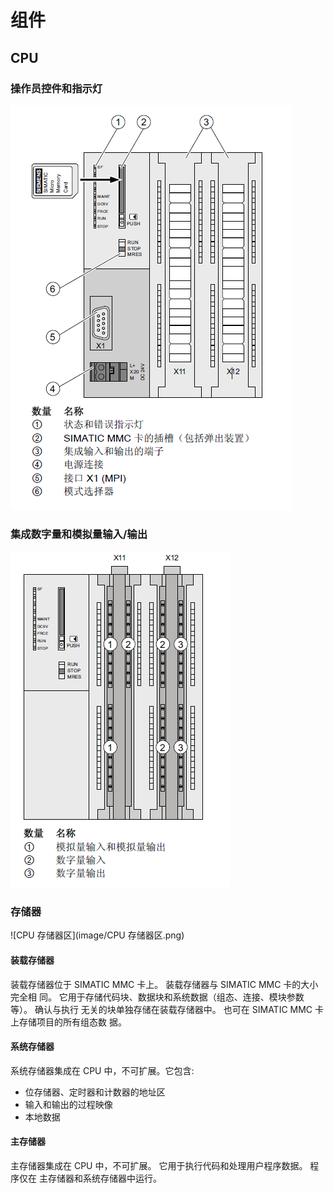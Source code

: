 # 组件
## CPU
### 操作员控件和指示灯
![操作员控件和指示灯](image/操作员控件和指示灯.png)

### 集成数字量和模拟量输入/输出
![集成数字量和模拟量输入/输出](image/集成数字量和模拟量输入输出.png)

### 存储器
![CPU 存储器区](image/CPU 存储器区.png)

#### 装载存储器
装载存储器位于 SIMATIC MMC 卡上。 装载存储器与 SIMATIC MMC 卡的大小完全相
同。 它用于存储代码块、数据块和系统数据（组态、连接、模块参数等）。 确认与执行
无关的块单独存储在装载存储器中。 也可在 SIMATIC MMC 卡上存储项目的所有组态数
据。

#### 系统存储器
系统存储器集成在 CPU 中，不可扩展。它包含:
- 位存储器、定时器和计数器的地址区
- 输入和输出的过程映像
- 本地数据

#### 主存储器
主存储器集成在 CPU 中，不可扩展。 它用于执行代码和处理用户程序数据。 程序仅在
主存储器和系统存储器中运行。